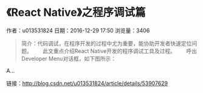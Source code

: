 # 《React Native》之程序调试篇
作者：u013531824
日期：2016-12-29 17:50
浏览量：3406
> 简介：代码调试，在程序开发的过程中尤为重要，能协助开发者快速定位问题。  此文重点介绍React Native开发的程序调试工具及过程。  呼出Developer Menu对话框，如下图所示： 
 
 
A...

 链接：http://blog.csdn.net/u013531824/article/details/53907629
